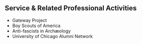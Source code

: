 ## Service & Related Professional Activities

* Gateway Project
* Boy Scouts of America
* Anti-fascists in Archæology
* University of Chicago Alumni Network
